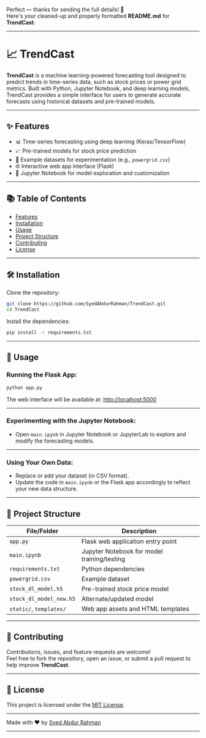 Perfect — thanks for sending the full details! 🙌  
Here's your cleaned-up and properly formatted **README.md** for **TrendCast**:

---

# 📈 TrendCast

**TrendCast** is a machine learning-powered forecasting tool designed to predict trends in time-series data, such as stock prices or power grid metrics. Built with Python, Jupyter Notebook, and deep learning models, TrendCast provides a simple interface for users to generate accurate forecasts using historical datasets and pre-trained models.

---

## ✨ Features

- 📊 Time-series forecasting using deep learning (Keras/TensorFlow)
- 📈 Pre-trained models for stock price prediction
- 📂 Example datasets for experimentation (e.g., `powergrid.csv`)
- 🌐 Interactive web app interface (Flask)
- 📓 Jupyter Notebook for model exploration and customization

---

## 📚 Table of Contents

- [Features](#-features)
- [Installation](#-installation)
- [Usage](#-usage)
- [Project Structure](#-project-structure)
- [Contributing](#-contributing)
- [License](#-license)

---

## 🛠 Installation

Clone the repository:

```bash
git clone https://github.com/SyedAbdurRahman/TrendCast.git
cd TrendCast
```

Install the dependencies:

```bash
pip install -r requirements.txt
```

---

## 🚀 Usage

### Running the Flask App:

```bash
python app.py
```
The web interface will be available at: [http://localhost:5000](http://localhost:5000)

---

### Experimenting with the Jupyter Notebook:

- Open `main.ipynb` in Jupyter Notebook or JupyterLab to explore and modify the forecasting models.

---

### Using Your Own Data:

- Replace or add your dataset (in CSV format).
- Update the code in `main.ipynb` or the Flask app accordingly to reflect your new data structure.

---

## 📂 Project Structure

| File/Folder           | Description                                |
|------------------------|--------------------------------------------|
| `app.py`               | Flask web application entry point         |
| `main.ipynb`           | Jupyter Notebook for model training/testing |
| `requirements.txt`     | Python dependencies                       |
| `powergrid.csv`        | Example dataset                           |
| `stock_dl_model.h5`    | Pre-trained stock price model             |
| `stock_dl_model_new.h5`| Alternate/updated model                   |
| `static/`, `templates/`| Web app assets and HTML templates         |

---

## 🤝 Contributing

Contributions, issues, and feature requests are welcome!  
Feel free to fork the repository, open an issue, or submit a pull request to help improve **TrendCast**.

---

## 📄 License

This project is licensed under the [MIT License](LICENSE).

---

Made with ❤️ by [Syed Abdur Rahman](https://github.com/SyedAbdurRahman)

---
